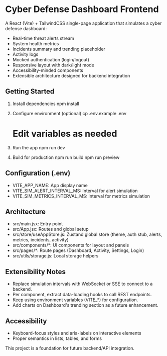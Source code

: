 # Cyber Defense Dashboard Frontend

A React (Vite) + TailwindCSS single-page application that simulates a cyber defense dashboard:
- Real-time threat alerts stream
- System health metrics
- Incidents summary and trending placeholder
- Activity logs
- Mocked authentication (login/logout)
- Responsive layout with dark/light mode
- Accessibility-minded components
- Extensible architecture designed for backend integration

## Getting Started

1) Install dependencies
   npm install

2) Configure environment (optional)
   cp .env.example .env
   # Edit variables as needed

3) Run the app
   npm run dev

4) Build for production
   npm run build
   npm run preview

## Configuration (.env)
- VITE_APP_NAME: App display name
- VITE_SIM_ALERT_INTERVAL_MS: Interval for alert simulation
- VITE_SIM_METRICS_INTERVAL_MS: Interval for metrics simulation

## Architecture
- src/main.jsx: Entry point
- src/App.jsx: Routes and global setup
- src/store/useAppStore.js: Zustand global store (theme, auth stub, alerts, metrics, incidents, activity)
- src/components/*: UI components for layout and panels
- src/pages/*: Route pages (Dashboard, Activity, Settings, Login)
- src/utils/storage.js: Local storage helpers

## Extensibility Notes
- Replace simulation intervals with WebSocket or SSE to connect to a backend.
- Per component, extract data-loading hooks to call REST endpoints.
- Keep using environment variables (VITE_*) for configuration.
- Add charts on Dashboard's trending section as a future enhancement.

## Accessibility
- Keyboard-focus styles and aria-labels on interactive elements
- Proper semantics in lists, tables, and forms

This project is a foundation for future backend/API integration.
